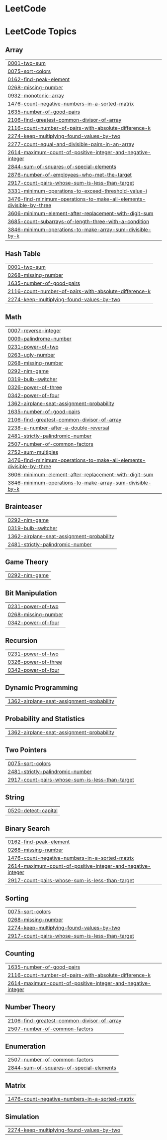 # LeetCode
<!---LeetCode Topics Start-->
# LeetCode Topics
## Array
|  |
| ------- |
| [0001-two-sum](https://github.com/Madhavan146/LeetCode/tree/master/0001-two-sum) |
| [0075-sort-colors](https://github.com/Madhavan146/LeetCode/tree/master/0075-sort-colors) |
| [0162-find-peak-element](https://github.com/Madhavan146/LeetCode/tree/master/0162-find-peak-element) |
| [0268-missing-number](https://github.com/Madhavan146/LeetCode/tree/master/0268-missing-number) |
| [0932-monotonic-array](https://github.com/Madhavan146/LeetCode/tree/master/0932-monotonic-array) |
| [1476-count-negative-numbers-in-a-sorted-matrix](https://github.com/Madhavan146/LeetCode/tree/master/1476-count-negative-numbers-in-a-sorted-matrix) |
| [1635-number-of-good-pairs](https://github.com/Madhavan146/LeetCode/tree/master/1635-number-of-good-pairs) |
| [2106-find-greatest-common-divisor-of-array](https://github.com/Madhavan146/LeetCode/tree/master/2106-find-greatest-common-divisor-of-array) |
| [2116-count-number-of-pairs-with-absolute-difference-k](https://github.com/Madhavan146/LeetCode/tree/master/2116-count-number-of-pairs-with-absolute-difference-k) |
| [2274-keep-multiplying-found-values-by-two](https://github.com/Madhavan146/LeetCode/tree/master/2274-keep-multiplying-found-values-by-two) |
| [2277-count-equal-and-divisible-pairs-in-an-array](https://github.com/Madhavan146/LeetCode/tree/master/2277-count-equal-and-divisible-pairs-in-an-array) |
| [2614-maximum-count-of-positive-integer-and-negative-integer](https://github.com/Madhavan146/LeetCode/tree/master/2614-maximum-count-of-positive-integer-and-negative-integer) |
| [2844-sum-of-squares-of-special-elements](https://github.com/Madhavan146/LeetCode/tree/master/2844-sum-of-squares-of-special-elements) |
| [2876-number-of-employees-who-met-the-target](https://github.com/Madhavan146/LeetCode/tree/master/2876-number-of-employees-who-met-the-target) |
| [2917-count-pairs-whose-sum-is-less-than-target](https://github.com/Madhavan146/LeetCode/tree/master/2917-count-pairs-whose-sum-is-less-than-target) |
| [3331-minimum-operations-to-exceed-threshold-value-i](https://github.com/Madhavan146/LeetCode/tree/master/3331-minimum-operations-to-exceed-threshold-value-i) |
| [3476-find-minimum-operations-to-make-all-elements-divisible-by-three](https://github.com/Madhavan146/LeetCode/tree/master/3476-find-minimum-operations-to-make-all-elements-divisible-by-three) |
| [3606-minimum-element-after-replacement-with-digit-sum](https://github.com/Madhavan146/LeetCode/tree/master/3606-minimum-element-after-replacement-with-digit-sum) |
| [3685-count-subarrays-of-length-three-with-a-condition](https://github.com/Madhavan146/LeetCode/tree/master/3685-count-subarrays-of-length-three-with-a-condition) |
| [3846-minimum-operations-to-make-array-sum-divisible-by-k](https://github.com/Madhavan146/LeetCode/tree/master/3846-minimum-operations-to-make-array-sum-divisible-by-k) |
## Hash Table
|  |
| ------- |
| [0001-two-sum](https://github.com/Madhavan146/LeetCode/tree/master/0001-two-sum) |
| [0268-missing-number](https://github.com/Madhavan146/LeetCode/tree/master/0268-missing-number) |
| [1635-number-of-good-pairs](https://github.com/Madhavan146/LeetCode/tree/master/1635-number-of-good-pairs) |
| [2116-count-number-of-pairs-with-absolute-difference-k](https://github.com/Madhavan146/LeetCode/tree/master/2116-count-number-of-pairs-with-absolute-difference-k) |
| [2274-keep-multiplying-found-values-by-two](https://github.com/Madhavan146/LeetCode/tree/master/2274-keep-multiplying-found-values-by-two) |
## Math
|  |
| ------- |
| [0007-reverse-integer](https://github.com/Madhavan146/LeetCode/tree/master/0007-reverse-integer) |
| [0009-palindrome-number](https://github.com/Madhavan146/LeetCode/tree/master/0009-palindrome-number) |
| [0231-power-of-two](https://github.com/Madhavan146/LeetCode/tree/master/0231-power-of-two) |
| [0263-ugly-number](https://github.com/Madhavan146/LeetCode/tree/master/0263-ugly-number) |
| [0268-missing-number](https://github.com/Madhavan146/LeetCode/tree/master/0268-missing-number) |
| [0292-nim-game](https://github.com/Madhavan146/LeetCode/tree/master/0292-nim-game) |
| [0319-bulb-switcher](https://github.com/Madhavan146/LeetCode/tree/master/0319-bulb-switcher) |
| [0326-power-of-three](https://github.com/Madhavan146/LeetCode/tree/master/0326-power-of-three) |
| [0342-power-of-four](https://github.com/Madhavan146/LeetCode/tree/master/0342-power-of-four) |
| [1362-airplane-seat-assignment-probability](https://github.com/Madhavan146/LeetCode/tree/master/1362-airplane-seat-assignment-probability) |
| [1635-number-of-good-pairs](https://github.com/Madhavan146/LeetCode/tree/master/1635-number-of-good-pairs) |
| [2106-find-greatest-common-divisor-of-array](https://github.com/Madhavan146/LeetCode/tree/master/2106-find-greatest-common-divisor-of-array) |
| [2238-a-number-after-a-double-reversal](https://github.com/Madhavan146/LeetCode/tree/master/2238-a-number-after-a-double-reversal) |
| [2481-strictly-palindromic-number](https://github.com/Madhavan146/LeetCode/tree/master/2481-strictly-palindromic-number) |
| [2507-number-of-common-factors](https://github.com/Madhavan146/LeetCode/tree/master/2507-number-of-common-factors) |
| [2752-sum-multiples](https://github.com/Madhavan146/LeetCode/tree/master/2752-sum-multiples) |
| [3476-find-minimum-operations-to-make-all-elements-divisible-by-three](https://github.com/Madhavan146/LeetCode/tree/master/3476-find-minimum-operations-to-make-all-elements-divisible-by-three) |
| [3606-minimum-element-after-replacement-with-digit-sum](https://github.com/Madhavan146/LeetCode/tree/master/3606-minimum-element-after-replacement-with-digit-sum) |
| [3846-minimum-operations-to-make-array-sum-divisible-by-k](https://github.com/Madhavan146/LeetCode/tree/master/3846-minimum-operations-to-make-array-sum-divisible-by-k) |
## Brainteaser
|  |
| ------- |
| [0292-nim-game](https://github.com/Madhavan146/LeetCode/tree/master/0292-nim-game) |
| [0319-bulb-switcher](https://github.com/Madhavan146/LeetCode/tree/master/0319-bulb-switcher) |
| [1362-airplane-seat-assignment-probability](https://github.com/Madhavan146/LeetCode/tree/master/1362-airplane-seat-assignment-probability) |
| [2481-strictly-palindromic-number](https://github.com/Madhavan146/LeetCode/tree/master/2481-strictly-palindromic-number) |
## Game Theory
|  |
| ------- |
| [0292-nim-game](https://github.com/Madhavan146/LeetCode/tree/master/0292-nim-game) |
## Bit Manipulation
|  |
| ------- |
| [0231-power-of-two](https://github.com/Madhavan146/LeetCode/tree/master/0231-power-of-two) |
| [0268-missing-number](https://github.com/Madhavan146/LeetCode/tree/master/0268-missing-number) |
| [0342-power-of-four](https://github.com/Madhavan146/LeetCode/tree/master/0342-power-of-four) |
## Recursion
|  |
| ------- |
| [0231-power-of-two](https://github.com/Madhavan146/LeetCode/tree/master/0231-power-of-two) |
| [0326-power-of-three](https://github.com/Madhavan146/LeetCode/tree/master/0326-power-of-three) |
| [0342-power-of-four](https://github.com/Madhavan146/LeetCode/tree/master/0342-power-of-four) |
## Dynamic Programming
|  |
| ------- |
| [1362-airplane-seat-assignment-probability](https://github.com/Madhavan146/LeetCode/tree/master/1362-airplane-seat-assignment-probability) |
## Probability and Statistics
|  |
| ------- |
| [1362-airplane-seat-assignment-probability](https://github.com/Madhavan146/LeetCode/tree/master/1362-airplane-seat-assignment-probability) |
## Two Pointers
|  |
| ------- |
| [0075-sort-colors](https://github.com/Madhavan146/LeetCode/tree/master/0075-sort-colors) |
| [2481-strictly-palindromic-number](https://github.com/Madhavan146/LeetCode/tree/master/2481-strictly-palindromic-number) |
| [2917-count-pairs-whose-sum-is-less-than-target](https://github.com/Madhavan146/LeetCode/tree/master/2917-count-pairs-whose-sum-is-less-than-target) |
## String
|  |
| ------- |
| [0520-detect-capital](https://github.com/Madhavan146/LeetCode/tree/master/0520-detect-capital) |
## Binary Search
|  |
| ------- |
| [0162-find-peak-element](https://github.com/Madhavan146/LeetCode/tree/master/0162-find-peak-element) |
| [0268-missing-number](https://github.com/Madhavan146/LeetCode/tree/master/0268-missing-number) |
| [1476-count-negative-numbers-in-a-sorted-matrix](https://github.com/Madhavan146/LeetCode/tree/master/1476-count-negative-numbers-in-a-sorted-matrix) |
| [2614-maximum-count-of-positive-integer-and-negative-integer](https://github.com/Madhavan146/LeetCode/tree/master/2614-maximum-count-of-positive-integer-and-negative-integer) |
| [2917-count-pairs-whose-sum-is-less-than-target](https://github.com/Madhavan146/LeetCode/tree/master/2917-count-pairs-whose-sum-is-less-than-target) |
## Sorting
|  |
| ------- |
| [0075-sort-colors](https://github.com/Madhavan146/LeetCode/tree/master/0075-sort-colors) |
| [0268-missing-number](https://github.com/Madhavan146/LeetCode/tree/master/0268-missing-number) |
| [2274-keep-multiplying-found-values-by-two](https://github.com/Madhavan146/LeetCode/tree/master/2274-keep-multiplying-found-values-by-two) |
| [2917-count-pairs-whose-sum-is-less-than-target](https://github.com/Madhavan146/LeetCode/tree/master/2917-count-pairs-whose-sum-is-less-than-target) |
## Counting
|  |
| ------- |
| [1635-number-of-good-pairs](https://github.com/Madhavan146/LeetCode/tree/master/1635-number-of-good-pairs) |
| [2116-count-number-of-pairs-with-absolute-difference-k](https://github.com/Madhavan146/LeetCode/tree/master/2116-count-number-of-pairs-with-absolute-difference-k) |
| [2614-maximum-count-of-positive-integer-and-negative-integer](https://github.com/Madhavan146/LeetCode/tree/master/2614-maximum-count-of-positive-integer-and-negative-integer) |
## Number Theory
|  |
| ------- |
| [2106-find-greatest-common-divisor-of-array](https://github.com/Madhavan146/LeetCode/tree/master/2106-find-greatest-common-divisor-of-array) |
| [2507-number-of-common-factors](https://github.com/Madhavan146/LeetCode/tree/master/2507-number-of-common-factors) |
## Enumeration
|  |
| ------- |
| [2507-number-of-common-factors](https://github.com/Madhavan146/LeetCode/tree/master/2507-number-of-common-factors) |
| [2844-sum-of-squares-of-special-elements](https://github.com/Madhavan146/LeetCode/tree/master/2844-sum-of-squares-of-special-elements) |
## Matrix
|  |
| ------- |
| [1476-count-negative-numbers-in-a-sorted-matrix](https://github.com/Madhavan146/LeetCode/tree/master/1476-count-negative-numbers-in-a-sorted-matrix) |
## Simulation
|  |
| ------- |
| [2274-keep-multiplying-found-values-by-two](https://github.com/Madhavan146/LeetCode/tree/master/2274-keep-multiplying-found-values-by-two) |
<!---LeetCode Topics End-->
